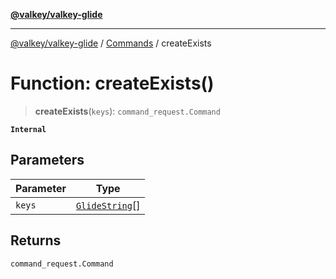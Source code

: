 [**@valkey/valkey-glide**](../../README.md)

***

[@valkey/valkey-glide](../../modules.md) / [Commands](../README.md) / createExists

# Function: createExists()

> **createExists**(`keys`): `command_request.Command`

**`Internal`**

## Parameters

| Parameter | Type |
| ------ | ------ |
| `keys` | [`GlideString`](../../BaseClient/type-aliases/GlideString.md)[] |

## Returns

`command_request.Command`
